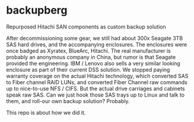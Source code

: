 # backupberg
Repurposed Hitachi SAN components as custom backup solution

After decommissioning some gear, we still had about 300x Seagate 3TB SAS hard drives, and the accompanying enclosures. 
The enclosures were once badged as Xyratex, BlueArc, Hitachi. 
The real manufacturer is probably an anonymous company in China, but rumor is that Seagate provided the engineering.
IBM / Lenovo also sells a very similar looking enclosure as part of their current DSS solution.
We stopped paying warranty coverage on the actual Hitachi technology, which converted SAS to Fiber channel RAID LUNs, and converted Fiber Channel raw commands up to nice-to-use NFS / CIFS.
But the actual drive carriages and cabinets speak raw SAS.
Can we just hook those SAS trays up to Linux and talk to them, and roll-our own backup solution?
Probably.

This repo is about how we did it.
